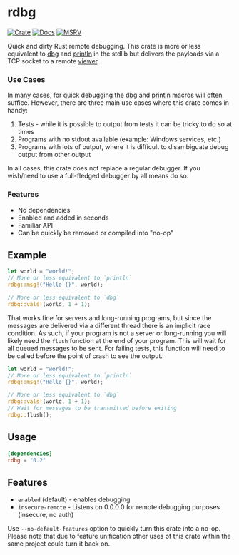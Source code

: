 # rdbg

[![Crate](https://img.shields.io/crates/v/rdbg)](https://crates.io/crates/rdbg)
[![Docs](https://docs.rs/rdbg/badge.svg)](https://docs.rs/rdbg)
[![MSRV](https://img.shields.io/badge/msrv-1.63-blue.svg)](https://crates.io/crates/rdbg)

Quick and dirty Rust remote debugging. This crate is more or less equivalent to 
[dbg](https://doc.rust-lang.org/std/macro.dbg.html) and 
[println](https://doc.rust-lang.org/std/macro.println.html) in the stdlib
but delivers the payloads via a TCP socket to a remote 
[viewer](https://crates.io/crates/rdbg-view).

### Use Cases

In many cases, for quick debugging the [dbg](https://doc.rust-lang.org/std/macro.dbg.html)
and [println](https://doc.rust-lang.org/std/macro.println.html) macros will often 
suffice. However, there are three main use cases where this crate comes in handy:

1. Tests - while it is possible to output from tests it can be tricky to do so at times
2. Programs with no stdout available (example: Windows services, etc.)
3. Programs with lots of output, where it is difficult to disambiguate debug output from other output

In all cases, this crate does not replace a regular debugger. If you wish/need to use a
full-fledged debugger by all means do so.

### Features

* No dependencies
* Enabled and added in seconds
* Familiar API
* Can be quickly be removed or compiled into "no-op"

## Example

```rust
let world = "world!";
// More or less equivalent to `println`
rdbg::msg!("Hello {}", world);

// More or less equivalent to `dbg`
rdbg::vals!(world, 1 + 1);
```

That works fine for servers and long-running programs, but since the messages are delivered
via a different thread there is an implicit race condition. As such, if your program
is not a server or long-running you will likely need the `flush` function at
the end of your program. This will wait for all queued messages to be sent. For failing tests,
this function will need to be called before the point of crash to see the output.

```rust
let world = "world!";
// More or less equivalent to `println`
rdbg::msg!("Hello {}", world);

// More or less equivalent to `dbg`
rdbg::vals!(world, 1 + 1);
// Wait for messages to be transmitted before exiting
rdbg::flush();
```

## Usage

```toml
[dependencies]
rdbg = "0.2"
```

## Features

* `enabled` (default) - enables debugging
* `insecure-remote` - Listens on 0.0.0.0 for remote debugging purposes (insecure, no auth)

Use `--no-default-features` option to quickly turn this crate into a no-op. Please note
that due to feature unification other uses of this crate within the same project could
turn it back on.
